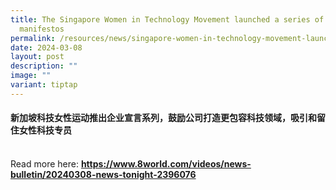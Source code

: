 ```yaml
---
title: The Singapore Women in Technology Movement launched a series of corporate
  manifestos
permalink: /resources/news/singapore-women-in-technology-movement-launched-a-series-of-corporate-manifestos/
date: 2024-03-08
layout: post
description: ""
image: ""
variant: tiptap
---
```

<h4>新加坡科技女性运动推出企业宣言系列，鼓励公司打造更包容科技领域，吸引和留住女性科技专员</h4>
<p>
<br>Read more here: <strong><a href="https://www.8world.com/videos/news-bulletin/20240308-news-tonight-2396076" rel="noopener noreferrer nofollow" target="_blank">https://www.8world.com/videos/news-bulletin/20240308-news-tonight-2396076</a></strong>
</p>
<p></p>